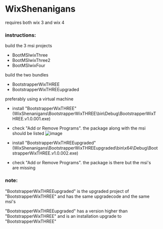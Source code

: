 # WixShenanigans

requires both wix 3 and wix 4

### instructions:

build the 3 msi projects
 - BootMSIwixThree
 - BootMSIwixThree2
 - BootMSIwixFour

build the two bundles
 - BootstrapperWixTHREE
 - BootstrapperWixTHREEupgraded

preferably using a virtual machine
 - install "BootstrapperWixTHREE" (WixShenanigans\BootstrapperWixTHREE\bin\Debug\BootstrapperWixTHREE.v1.0.001.exe)
 - check "Add or Remove Programs". the package along with the msi should be listed
   ![image](https://github.com/tm-nti/WixShenanigans/assets/90686450/4ee0a420-37a0-4fd9-b320-1f3572ce7ade)

 - install "BootstrapperWixTHREEupgraded" (WixShenanigans\BootstrapperWixTHREEupgraded\bin\x64\Debug\BootstrapperWixTHREE.v1.0.002.exe)
 - check "Add or Remove Programs". the package is there but the msi's are missing

### note: 

"BootstrapperWixTHREEupgraded" is the upgraded project of "BootstrapperWixTHREE" and has the same upgradecode and the same msi's

"BootstrapperWixTHREEupgraded" has a version higher than "BootstrapperWixTHREE" and is an installation upgrade to "BootstrapperWixTHREE"
